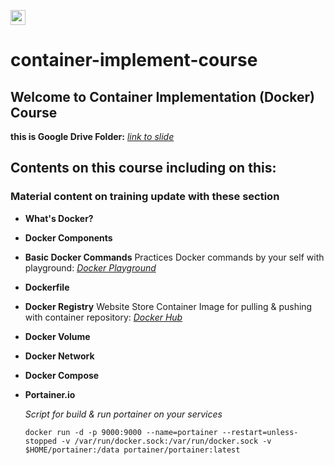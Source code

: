 <img width="24" height="24" src="https://img.icons8.com/external-those-icons-flat-those-icons/24/external-Docker-Logo-social-media-those-icons-flat-those-icons.png" alt="external-Docker-Logo-social-media-those-icons-flat-those-icons"/><h1>container-implement-course</h1>

## Welcome to Container Implementation (Docker) Course

**this is Google Drive Folder:** *[link to slide](https://www.google.com)*

## Contents on this course including on this:
### Material content on training update with these section
- **What's Docker?**
  
- **Docker Components**
  
- **Basic Docker Commands**
  Practices Docker commands by your self with playground: *[Docker Playground](https://labs.play-with-docker.com)*
  
- **Dockerfile**
  
- **Docker Registry**
  Website Store Container Image for pulling & pushing with container repository: *[Docker Hub](https://hub.docker.com/)*
  
- **Docker Volume**
  
- **Docker Network**
  
- **Docker Compose**
  
- **Portainer.io**

  *Script for build & run portainer on your services*
  ```
  docker run -d -p 9000:9000 --name=portainer --restart=unless-stopped -v /var/run/docker.sock:/var/run/docker.sock -v $HOME/portainer:/data portainer/portainer:latest
  ```



